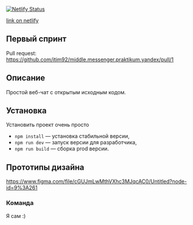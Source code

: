 [![Netlify Status](https://api.netlify.com/api/v1/badges/6ecdf16d-5899-4a67-b045-903f38e91b91/deploy-status)](https://app.netlify.com/sites/magnificent-malabi-11b0a9/deploys)

[link on netlify](https://magnificent-malabi-11b0a9.netlify.app/)

## Первый спринт
Pull request: https://github.com/itim92/middle.messenger.praktikum.yandex/pull/1

## Описание
Простой веб-чат с открытым исходным кодом.

## Установка

Установить проект очень просто
- `npm install` — установка стабильной версии,
- `npm run dev` — запуск версии для разработчика,
- `npm run build` — сборка prod версии.

## Прототипы дизайна
https://www.figma.com/file/cGUJmLwMthVXhc3MJqcAC0/Untitled?node-id=9%3A261

### **Команда**

Я сам :)
